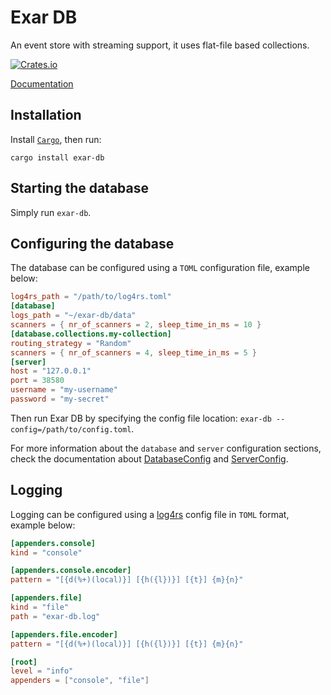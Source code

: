 # Exar DB

An event store with streaming support, it uses flat-file based collections.

[![Crates.io](https://img.shields.io/crates/v/exar-server.svg)](https://crates.io/crates/exar-db)

[Documentation](https://bfil.github.io/exar-db/exar_db/index.html)

## Installation

Install [`Cargo`](https://crates.io/install), then run:

```
cargo install exar-db
```

## Starting the database

Simply run `exar-db`.

## Configuring the database

The database can be configured using a `TOML` configuration file, example below:

```toml
log4rs_path = "/path/to/log4rs.toml"
[database]
logs_path = "~/exar-db/data"
scanners = { nr_of_scanners = 2, sleep_time_in_ms = 10 }
[database.collections.my-collection]
routing_strategy = "Random"
scanners = { nr_of_scanners = 4, sleep_time_in_ms = 5 }
[server]
host = "127.0.0.1"
port = 38580
username = "my-username"
password = "my-secret"
```

Then run Exar DB by specifying the config file location: `exar-db --config=/path/to/config.toml`.

For more information about the `database` and `server` configuration sections,
check the documentation about
[DatabaseConfig](https://bfil.github.io/exar-db/exar/struct.DatabaseConfig.html) and
[ServerConfig](https://bfil.github.io/exar-db/exar_server/struct.ServerConfig.html).

## Logging

Logging can be configured using a [log4rs](https://github.com/sfackler/log4rs) config file in `TOML` format, example below:

```toml
[appenders.console]
kind = "console"

[appenders.console.encoder]
pattern = "[{d(%+)(local)}] [{h({l})}] [{t}] {m}{n}"

[appenders.file]
kind = "file"
path = "exar-db.log"

[appenders.file.encoder]
pattern = "[{d(%+)(local)}] [{h({l})}] [{t}] {m}{n}"

[root]
level = "info"
appenders = ["console", "file"]
```
